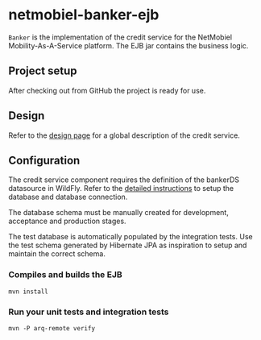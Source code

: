 # netmobiel-banker-ejb

`Banker` is the implementation of the credit service for the NetMobiel Mobility-As-A-Service platform. The EJB jar contains the business logic.
 
## Project setup
After checking out from GitHub the project is ready for use.

## Design
Refer to the [design page](doc/design.md) for a global description of the credit service.
  
## Configuration
The credit service component requires the definition of the bankerDS datasource in WildFly. Refer to the [detailed instructions](doc/configuration.md) to setup the database and database connection.

The database schema must be manually created for development, acceptance and production stages. 

The test database is automatically populated by the integration tests. Use the test schema generated by Hibernate JPA as inspiration to setup and maintain the correct schema. 

### Compiles and builds the EJB 
```
mvn install
```
### Run your unit tests and integration tests
```
mvn -P arq-remote verify
```

